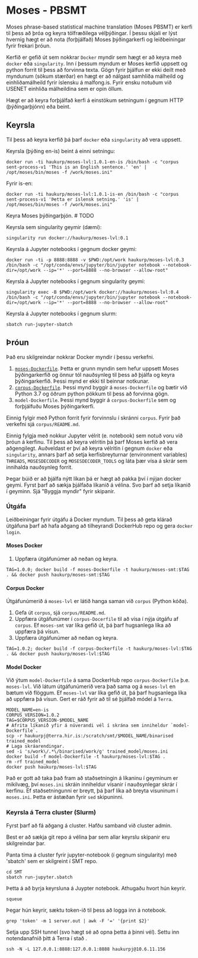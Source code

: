 # Moses - PBSMT
Moses phrase-based statistical machine translation (Moses PBSMT) er kerfi til þess að þróa og keyra tölfræðilega vélþýðingar.
Í þessu skjali er lýst hvernig hægt er að nota (forþjálfað) Moses þýðingarkerfi og leiðbeiningar fyrir frekari þróun.

Kerfið er gefið út sem nokkrar `Docker` myndir sem hægt er að keyra með `docker` eða `singularity`. Inn í þessum myndum er Moses kerfið uppsett og python forrit til þess að forvinna texta. Gögn fyrir þjálfun er ekki deilt með myndunum (sökum stærðar) en hægt er að nálgast samhliða málheild og einhliðamálheild fyrir íslensku á malfong.is. Fyrir ensku notuðum við USENET einhliða málheildina sem er opin öllum.

Hægt er að keyra forþjálfað kerfi á einstökum setningum í gegnum HTTP (þýðingarþjónn) eða beint.

## Keyrsla
Til þess að keyra kerfið þá þarf `docker` eða `singularity` að vera uppsett.

Keyrsla (þýðing en-is) beint á einni setningu:
```
docker run -ti haukurp/moses-lvl:1.0.1-en-is /bin/bash -c "corpus sent-process-v1 'This is an English sentence.' 'en' | /opt/moses/bin/moses -f /work/moses.ini" 
```
Fyrir is-en:
```
docker run -ti haukurp/moses-lvl:1.0.1-is-en /bin/bash -c "corpus sent-process-v1 'Þetta er íslensk setning.' 'is' | /opt/moses/bin/moses -f /work/moses.ini"
```
Keyra Moses þýðingarþjón.
    # TODO

Keyrsla sem singularity geymir (dæmi):
```
singularity run docker://haukurp/moses-lvl:0.1
```
Keyrsla á Jupyter notebooks í gegnum docker geymi:
```
docker run -ti -p 8888:8888 -v $PWD:/opt/work haukurp/moses-lvl:0.3 /bin/bash -c "/opt/conda/envs/jupyter/bin/jupyter notebook --notebook-dir=/opt/work --ip='*' --port=8888 --no-browser --allow-root"
```
Keyrsla á Jupyter notebooks í gegnum singularity geymi:
```
singularity exec -B $PWD:/opt/work docker://haukurp/moses-lvl:0.4 /bin/bash -c "/opt/conda/envs/jupyter/bin/jupyter notebook --notebook-dir=/opt/work --ip='*' --port=8888 --no-browser --allow-root"
```
Keyrsla á Jupyter notebooks í gegnum slurm:
```
sbatch run-jupyter-sbatch
```
## Þróun
Það eru skilgreindar nokkrar Docker myndir í þessu verkefni.

1. [`moses-Dockerfile`](https://hub.docker.com/r/haukurp/moses-smt). Þetta er grunn myndin sem hefur uppsett Moses þýðingarkerfið og önnur tól nauðsynleg til þess að þjálfa og keyra þýðingarkerfið. Þessi mynd er ekki til beinnar notkunar.
1. [`corpus-Dockerfile`](https://hub.docker.com/r/haukurp/moses-lvl). Þessi mynd byggir á `moses-Dockerfile` og bætir við Python 3.7 og öðrum python pökkum til þess að forvinna gögn.
1. `model-Dockerfile`. Þessi mynd byggir á `corpus-Dockerfile` sem og forþjálfuðu Moses þýðingarkerfi. 

Einnig fylgir með Python forrit fyrir forvinnslu í skránni `corpus`. Fyrir það verkefni sjá `corpus/README.md`.

Einnig fylgja með nokkur Jupyter vélrit (e. notebook) sem notuð voru við þróun á kerfinu. Til þess að keyra vélritin þá þarf Moses kerfið að vera aðgengilegt. Auðveldast er því að keyra vélritin í gegnum `docker` eða `singularity`, annars þarf að setja kerfisbreyturnar (environment variables) `THREADS`, `MOSESDECODER` og `MOSESDECODER_TOOLS` og láta þær vísa á skrár sem innihalda nauðsynleg forrit.

Þegar búið er að þjálfa nýtt líkan þá er hægt að pakka því í nýjan docker geymi. Fyrst þarf að sækja þjálfaða líkanið á vélina. Svo þarf að setja líkanið í geyminn. Sjá "Byggja myndir" fyrir skipanir. 
### Útgáfa
Leiðbeiningar fyrir útgáfu á Docker myndum. Til þess að geta klárað útgáfuna þarf að hafa aðgang að tilheyrandi DockerHub repo og gera `docker login`.

#### Moses Docker
1. Uppfæra útgáfunúmer að neðan og keyra.
```
TAG=1.0.0; docker build -f moses-Dockerfile -t haukurp/moses-smt:$TAG . && docker push haukurp/moses-smt:$TAG
```
#### Corpus Docker
Útgáfunúmerið á `moses-lvl` er látið hanga saman við `corpus` (Python kóða).

1. Gefa út `corpus`, sjá `corpus/README.md`.
1. Uppfæra útgáfunúmer í `corpus-Docerfile` til að vísa í nýja útgáfu af `corpus`. Ef `moses-smt` var líka gefið út, þá þarf hugsanlega líka að uppfæra þá vísun.
1. Uppfæra útgáfunúmer að neðan og keyra.
```
TAG=1.0.2; docker build -f corpus-Dockerfile -t haukurp/moses-lvl:$TAG . && docker push haukurp/moses-lvl:$TAG
```
#### Model Docker
Við ýtum `model-Dockerfile` á sama DockerHub repo `corpus-Dockerfile` þ.e. `moses-lvl`.
Við látum útgáfunúmerið vera það sama og á `moses-lvl` en bætum við flöggum. Ef `moses-lvl` var líka gefið út, þá þarf hugsanlega líka að uppfæra þá vísun.
Gert er ráð fyrir að til sé þjálfað módel á `Terra`.
```
MODEL_NAME=en-is
CORPUS_VERSION=1.0.2
TAG=$CORPUS_VERSION-$MODEL_NAME
# Afrita líkanið yfir á núverandi vél í skrána sem inniheldur `model-Dockerfile`.
scp -r haukurpj@terra.hir.is:/scratch/smt/$MODEL_NAME/binarised trained_model
# Laga skráarendingar.
sed -i 's/work\/.*\/binarised/work/g' trained_model/moses.ini
docker build -f model-Dockerfile -t haukurp/moses-lvl:$TAG .
rm -rf trained_model
docker push haukurp/moses-lvl:$TAG
```
Það er gott að taka það fram að staðsetningin á líkaninu í geyminum er mikilvæg, því `moses.ini` skráin inniheldur vísanir í nauðsynlegar skrár í kerfinu. Ef staðsetningunni er breytt, þá þarf líka að breyta vísuninum í `moses.ini`. Þetta er ástæðan fyrir `sed` skipuninni.
### Keyrsla á Terra cluster (Slurm)
Fyrst þarf að fá aðgang á cluster. Hafðu samband við cluster admin.

Best er að sækja git repo á vélina þar sem allar keyrslu skipanir eru skilgreindar þar.

Panta tíma á cluster fyrir jupyter-notebook (í gegnum singularity) með 'sbatch' sem er skilgreint í SMT repo.
    
    cd SMT
    sbatch run-jupyter.sbatch

Þetta á að byrja keyrsluna á Juypter notebook. Athugaðu hvort hún keyrir.

    squeue

Þegar hún keyrir, sæktu token-ið til þess að logga inn á notebook.

    grep 'token' -m 1 server.out | awk -F '=' '{print $2}' 

Setja upp SSH tunnel (svo hægt sé að opna þetta á þinni vél). Settu inn notendanafnið þitt á Terra í stað <username>.

    ssh -N -L 127.0.0.1:8888:127.0.0.1:8888 haukurpj@10.6.11.156    

    
